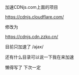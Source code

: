 
加速CDNjs.com上面的项目

https://cdnjs.cloudflare.com/

修改为

https://cdnjs.cdn.zzko.cn/

目前只加速了 /ajax/

还有什么目录可以说一下我在来加速

懒得写了 下次一定
